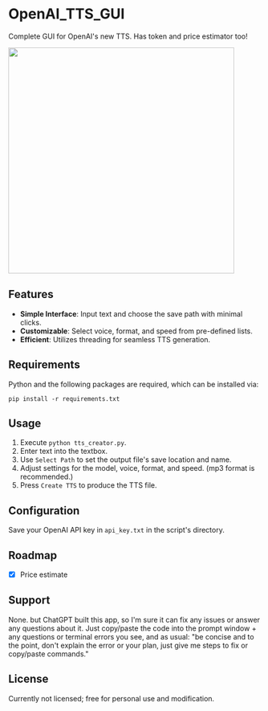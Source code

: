 
# OpenAI_TTS_GUI

Complete GUI for OpenAI's new TTS. Has token and price estimator too!

<img src="https://github.com/sm18lr88/OpenAI_TTS_GUI/assets/64564447/5554f41b-70d6-44cd-87ed-0dbd37b62666" width="450">

## Features

- **Simple Interface**: Input text and choose the save path with minimal clicks.
- **Customizable**: Select voice, format, and speed from pre-defined lists.
- **Efficient**: Utilizes threading for seamless TTS generation.

## Requirements

Python and the following packages are required, which can be installed via:

```
pip install -r requirements.txt
```

## Usage

1. Execute `python tts_creator.py`.
2. Enter text into the textbox.
3. Use `Select Path` to set the output file's save location and name.
4. Adjust settings for the model, voice, format, and speed. (mp3 format is recommended.)
5. Press `Create TTS` to produce the TTS file.

## Configuration

Save your OpenAI API key in `api_key.txt` in the script's directory.

## Roadmap

- [x] Price estimate

## Support

None. but ChatGPT built this app, so I'm sure it can fix any issues or answer any questions about it. Just copy/paste the code into the prompt window + any questions or terminal errors you see, and as usual: "be concise and to the point, don't explain the error or your plan, just give me steps to fix or copy/paste commands."

## License

Currently not licensed; free for personal use and modification.

